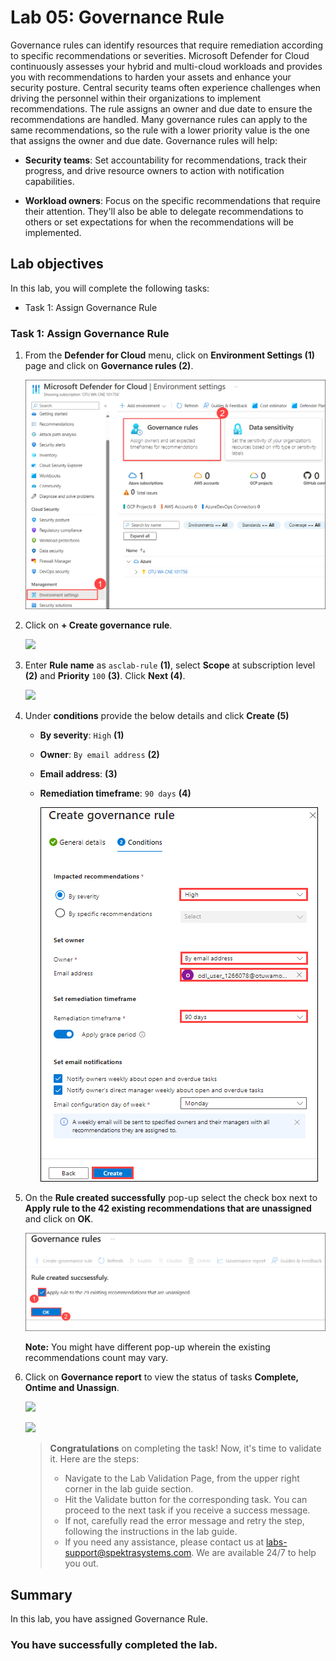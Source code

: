 # Lab 05: Governance Rule

Governance rules can identify resources that require remediation according to specific recommendations or severities. Microsoft Defender for Cloud continuously assesses your hybrid and multi-cloud workloads and provides you with recommendations to harden your assets and enhance your security posture.
Central security teams often experience challenges when driving the personnel within their organizations to implement recommendations. 
The rule assigns an owner and due date to ensure the recommendations are handled. Many governance rules can apply to the same recommendations, so the rule with a lower priority value is the one that assigns the owner and due date. Governance rules will help:

- **Security teams**: Set accountability for recommendations, track their progress, and drive resource owners to action with notification capabilities.

- **Workload owners**: Focus on the specific recommendations that require their attention. They'll also be able to delegate recommendations to others or set expectations for when the recommendations will be implemented.

## Lab objectives

In this lab, you will complete the following tasks:

- Task 1: Assign Governance Rule

### Task 1: Assign Governance Rule

1. From the **Defender for Cloud** menu, click on **Environment Settings (1)** page and click on **Governance rules (2)**.

    ![](../images/defender1.7.png)

3. Click on **+ Create governance rule**.

    ![](../images/m1-img20.png)

4. Enter **Rule name** as `asclab-rule` **(1)**, select **Scope** at subscription level **(2)** and **Priority** `100` **(3)**. Click **Next (4)**.

    ![](../images/m1-img21.png)
    
5. Under **conditions** provide the below details and click **Create (5)**
	
   - **By severity**: `High` **(1)**
   - **Owner**: `By email address` **(2)**
   - **Email address**: <inject key="AzureAdUserEmail"></inject> **(3)**
   - **Remediation timeframe**: `90 days` **(4)**

        ![](../images/m1-img22_new.png)

6. On the **Rule created successfully** pop-up select the check box next to **Apply rule to the 42 existing recommendations that are unassigned** and click on **OK**.

    ![](../images/a1.6.png)

   **Note:** You might have different pop-up wherein the existing recommendations count may vary.

7. Click on **Governance report** to view the status of tasks **Complete, Ontime and Unassign**.

    ![](../images/m1-img23.png)
    
    ![](../images/m1-img24.png)


   > **Congratulations** on completing the task! Now, it's time to validate it. Here are the steps:
   > - Navigate to the Lab Validation Page, from the upper right corner in the lab guide section.
   > - Hit the Validate button for the corresponding task. You can proceed to the next task if you receive a success message.
   > - If not, carefully read the error message and retry the step, following the instructions in the lab guide.
   > - If you need any assistance, please contact us at labs-support@spektrasystems.com. We are available 24/7 to help you out.

## Summary

In this lab, you have assigned Governance Rule.

### You have successfully completed the lab.
